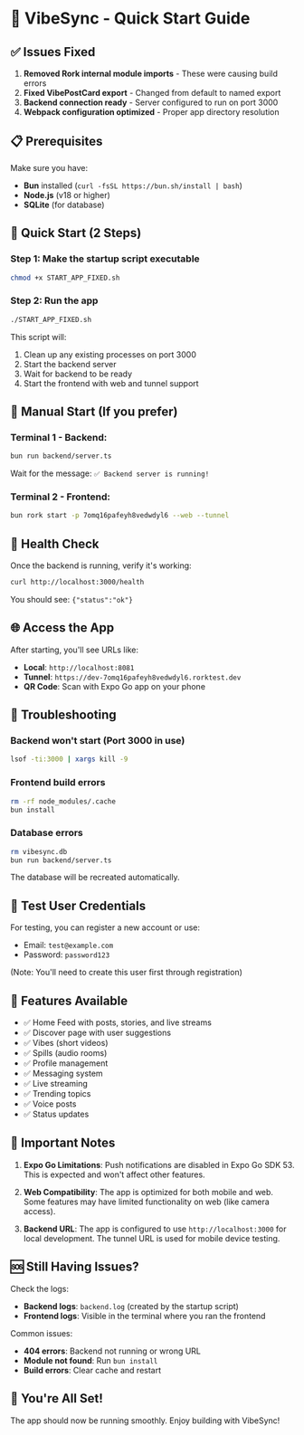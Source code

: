 # 🚀 VibeSync - Quick Start Guide

## ✅ Issues Fixed

1. **Removed Rork internal module imports** - These were causing build errors
2. **Fixed VibePostCard export** - Changed from default to named export
3. **Backend connection ready** - Server configured to run on port 3000
4. **Webpack configuration optimized** - Proper app directory resolution

## 📋 Prerequisites

Make sure you have:
- **Bun** installed (`curl -fsSL https://bun.sh/install | bash`)
- **Node.js** (v18 or higher)
- **SQLite** (for database)

## 🎯 Quick Start (2 Steps)

### Step 1: Make the startup script executable

```bash
chmod +x START_APP_FIXED.sh
```

### Step 2: Run the app

```bash
./START_APP_FIXED.sh
```

This script will:
1. Clean up any existing processes on port 3000
2. Start the backend server
3. Wait for backend to be ready
4. Start the frontend with web and tunnel support

## 🔧 Manual Start (If you prefer)

### Terminal 1 - Backend:
```bash
bun run backend/server.ts
```

Wait for the message: `✅ Backend server is running!`

### Terminal 2 - Frontend:
```bash
bun rork start -p 7omq16pafeyh8vedwdyl6 --web --tunnel
```

## 🏥 Health Check

Once the backend is running, verify it's working:

```bash
curl http://localhost:3000/health
```

You should see: `{"status":"ok"}`

## 🌐 Access the App

After starting, you'll see URLs like:
- **Local**: `http://localhost:8081`
- **Tunnel**: `https://dev-7omq16pafeyh8vedwdyl6.rorktest.dev`
- **QR Code**: Scan with Expo Go app on your phone

## 🐛 Troubleshooting

### Backend won't start (Port 3000 in use)
```bash
lsof -ti:3000 | xargs kill -9
```

### Frontend build errors
```bash
rm -rf node_modules/.cache
bun install
```

### Database errors
```bash
rm vibesync.db
bun run backend/server.ts
```

The database will be recreated automatically.

## 📱 Test User Credentials

For testing, you can register a new account or use:
- Email: `test@example.com`
- Password: `password123`

(Note: You'll need to create this user first through registration)

## 🎨 Features Available

- ✅ Home Feed with posts, stories, and live streams
- ✅ Discover page with user suggestions
- ✅ Vibes (short videos)
- ✅ Spills (audio rooms)
- ✅ Profile management
- ✅ Messaging system
- ✅ Live streaming
- ✅ Trending topics
- ✅ Voice posts
- ✅ Status updates

## 📝 Important Notes

1. **Expo Go Limitations**: Push notifications are disabled in Expo Go SDK 53. This is expected and won't affect other features.

2. **Web Compatibility**: The app is optimized for both mobile and web. Some features may have limited functionality on web (like camera access).

3. **Backend URL**: The app is configured to use `http://localhost:3000` for local development. The tunnel URL is used for mobile device testing.

## 🆘 Still Having Issues?

Check the logs:
- **Backend logs**: `backend.log` (created by the startup script)
- **Frontend logs**: Visible in the terminal where you ran the frontend

Common issues:
- **404 errors**: Backend not running or wrong URL
- **Module not found**: Run `bun install`
- **Build errors**: Clear cache and restart

## 🎉 You're All Set!

The app should now be running smoothly. Enjoy building with VibeSync!
